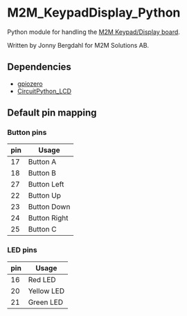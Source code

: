 # M2M_KeypadDisplay_Python

Python module for handling the [M2M Keypad/Display board](https://github.com/m2m-solutions/M2M_KeypadDisplay_PCB).

Written by Jonny Bergdahl for M2M Solutions AB.

## Dependencies

- [gpiozero](https://gpiozero.readthedocs.io/en/stable/)
- [CircuitPython_LCD](https://github.com/dhalbert/CircuitPython_LCD)

## Default pin mapping

### Button pins

pin|Usage
---|-----------
17 | Button A
18 | Button B
27 | Button Left
22 | Button Up
23 | Button Down
24 | Button Right
25 | Button C

### LED pins

pin|Usage
---|----------
16 | Red LED
20 | Yellow LED
21 | Green LED

